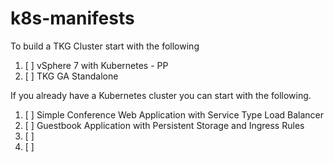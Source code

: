 # k8s-manifests

To build a TKG Cluster start with the following 
1. [ ] vSphere 7 with Kubernetes - PP
2. [ ] TKG GA Standalone 

If you already have a Kubernetes cluster you can start with the following.
1. [ ] Simple Conference Web Application with Service Type Load Balancer
2. [ ] Guestbook Application with Persistent Storage and Ingress Rules
3. [ ]
4. [ ] 
